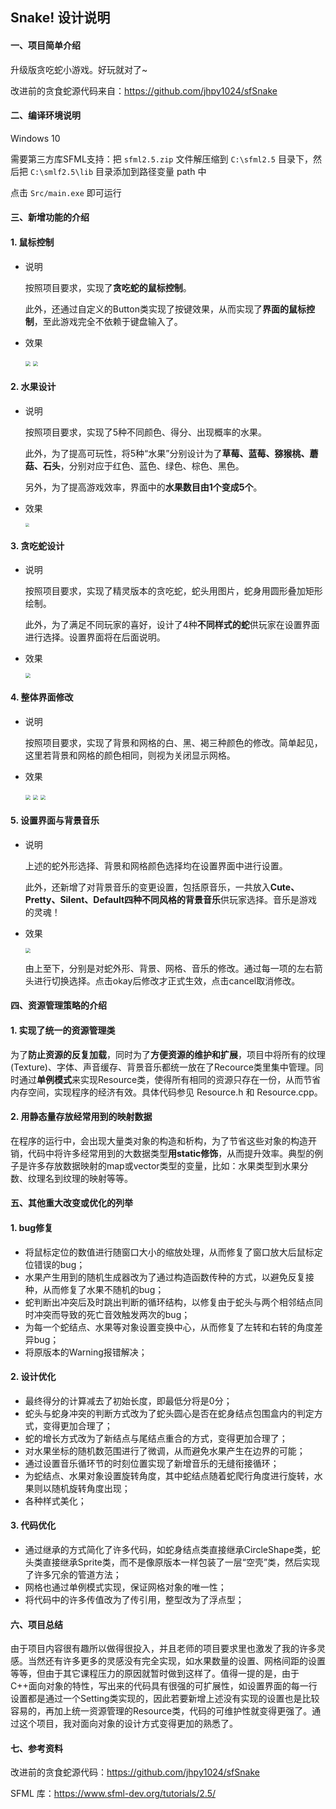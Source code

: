 ﻿## Snake! 设计说明

#### 一、项目简单介绍

升级版贪吃蛇小游戏。好玩就对了~

改进前的贪食蛇源代码来自：https://github.com/jhpy1024/sfSnake



#### 二、编译环境说明

Windows 10

需要第三方库SFML支持：把 `sfml2.5.zip` 文件解压缩到 `C:\sfml2.5` 目录下，然后把 `C:\smlf2.5\lib` 目录添加到路径变量 path 中

点击 `Src/main.exe` 即可运行



#### 三、新增功能的介绍

#### 1. 鼠标控制

* 说明

  按照项目要求，实现了**贪吃蛇的鼠标控制**。

  此外，还通过自定义的Button类实现了按键效果，从而实现了**界面的鼠标控制**，至此游戏完全不依赖于键盘输入了。

* 效果

  <img src=".\Report\1.PNG" style="zoom:50%;" />

  <img src=".\Report\2.PNG" style="zoom:50%;" />

  

#### 2. 水果设计

* 说明

  按照项目要求，实现了5种不同颜色、得分、出现概率的水果。

  此外，为了提高可玩性，将5种“水果”分别设计为了**草莓、蓝莓、猕猴桃、蘑菇、石头**，分别对应于红色、蓝色、绿色、棕色、黑色。

  另外，为了提高游戏效率，界面中的**水果数目由1个变成5个**。

* 效果

  <img src=".\Report\3.png" style="zoom:40%;" />

#### 3. 贪吃蛇设计

* 说明

  按照项目要求，实现了精灵版本的贪吃蛇，蛇头用图片，蛇身用圆形叠加矩形绘制。

  此外，为了满足不同玩家的喜好，设计了4种**不同样式的蛇**供玩家在设置界面进行选择。设置界面将在后面说明。

* 效果

  <img src=".\Report\8.png" style="zoom:50%;" />

#### 4. 整体界面修改

* 说明

  按照项目要求，实现了背景和网格的白、黑、褐三种颜色的修改。简单起见，这里若背景和网格的颜色相同，则视为关闭显示网格。

* 效果

  <img src=".\Report\2.PNG" style="zoom:50%;" />

  <img src=".\Report\9.PNG" style="zoom:50%;" />

  <img src=".\Report\10.PNG" style="zoom:50%;" />



#### 5. 设置界面与背景音乐

* 说明

  上述的蛇外形选择、背景和网格颜色选择均在设置界面中进行设置。

  此外，还新增了对背景音乐的变更设置，包括原音乐，一共放入**Cute、Pretty、Silent、Default四种不同风格的背景音乐**供玩家选择。音乐是游戏的灵魂！

* 效果

  <img src=".\Report\11.PNG" style="zoom:50%;" />

  由上至下，分别是对蛇外形、背景、网格、音乐的修改。通过每一项的左右箭头进行切换选择。点击okay后修改才正式生效，点击cancel取消修改。

  

#### 四、资源管理策略的介绍

#### 1. 实现了统一的资源管理类

​		为了**防止资源的反复加载**，同时为了**方便资源的维护和扩展**，项目中将所有的纹理(Texture)、字体、声音缓存、背景音乐都统一放在了Recource类里集中管理。同时通过**单例模式**来实现Resource类，使得所有相同的资源只存在一份，从而节省内存空间，实现程序的经济有效。具体代码参见 Resource.h 和 Resource.cpp。

#### 2. 用静态量存放经常用到的映射数据

​		在程序的运行中，会出现大量类对象的构造和析构，为了节省这些对象的构造开销，代码中将许多经常用到的大数据类型**用static修饰**，从而提升效率。典型的例子是许多存放数据映射的map或vector类型的变量，比如：水果类型到水果分数、纹理名到纹理的映射等等。



#### 五、其他重大改变或优化的列举

#### 1. bug修复

* 将鼠标定位的数值进行随窗口大小的缩放处理，从而修复了窗口放大后鼠标定位错误的bug；
* 水果产生用到的随机生成器改为了通过构造函数传种的方式，以避免反复接种，从而修复了水果不随机的bug；
* 蛇判断出冲突后及时跳出判断的循环结构，以修复由于蛇头与两个相邻结点同时冲突而导致的死亡音效触发两次的bug；
* 为每一个蛇结点、水果等对象设置变换中心，从而修复了左转和右转的角度差异bug；
* 将原版本的Warning报错解决；

#### 2. 设计优化

* 最终得分的计算减去了初始长度，即最低分将是0分；
* 蛇头与蛇身冲突的判断方式改为了蛇头圆心是否在蛇身结点包围盒内的判定方式，变得更加合理了；
* 蛇的增长方式改为了新结点与尾结点重合的方式，变得更加合理了；
* 对水果坐标的随机数范围进行了微调，从而避免水果产生在边界的可能；
* 通过设置音乐循环节的时刻位置实现了新增音乐的无缝衔接循环；
* 为蛇结点、水果对象设置旋转角度，其中蛇结点随着蛇爬行角度进行旋转，水果则以随机旋转角度出现；
* 各种样式美化；

#### 3. 代码优化

* 通过继承的方式简化了许多代码，如蛇身结点类直接继承CircleShape类，蛇头类直接继承Sprite类，而不是像原版本一样包装了一层“空壳”类，然后实现了许多冗余的管道方法；
* 网格也通过单例模式实现，保证网格对象的唯一性；
* 将代码中的许多传值改为了传引用，整型改为了浮点型；



#### 六、项目总结

​		由于项目内容很有趣所以做得很投入，并且老师的项目要求里也激发了我的许多灵感。当然还有许多更多的灵感没有完全实现，如水果数量的设置、网格间距的设置等等，但由于其它课程压力的原因就暂时做到这样了。值得一提的是，由于C++面向对象的特性，写出来的代码具有很强的可扩展性，如设置界面的每一行设置都是通过一个Setting类实现的，因此若要新增上述没有实现的设置也是比较容易的，再加上统一资源管理的Resource类，代码的可维护性就变得更强了。通过这个项目，我对面向对象的设计方式变得更加的熟悉了。



#### 七、参考资料

改进前的贪食蛇源代码：https://github.com/jhpy1024/sfSnake

SFML 库：https://www.sfml-dev.org/tutorials/2.5/